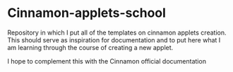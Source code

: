 # Cinnamon-applets-school
Repository in which I put all of the templates on cinnamon applets creation. This should serve as inspiration for documentation and to put here what I am learning through the course of creating a new applet.

I hope to complement this with the Cinnamon official documentation
